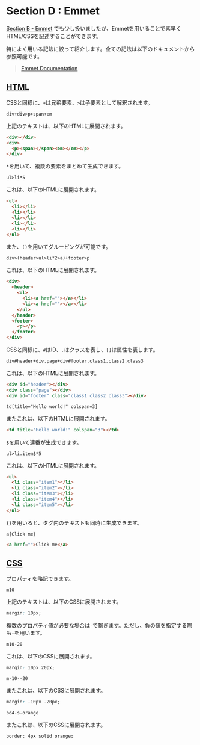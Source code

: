 # Section D : Emmet

[Section B - Emmet](https://github.com/kmc-jp/css-study-seminar/blob/main/documents/advanced/Section-B.md#emmet) でも少し扱いましたが、Emmetを用いることで素早くHTML/CSSを記述することができます。

特によく用いる記法に絞って紹介します。全ての記法は以下のドキュメントから参照可能です。

> [Emmet Documentation](https://docs.emmet.io)

## [HTML](https://docs.emmet.io/abbreviations/syntax/#abbreviations-syntax)

CSSと同様に、`+`は兄弟要素、`>`は子要素として解釈されます。

```
div+div>p>span+em 
```

上記のテキストは、以下のHTMLに展開されます。

```html
<div></div>
<div>
  <p><span></span><em></em></p>
</div>
```

`*`を用いて、複数の要素をまとめて生成できます。

```
ul>li*5
```

これは、以下のHTMLに展開されます。

```html
<ul>
  <li></li>
  <li></li>
  <li></li>
  <li></li>
  <li></li>
</ul>
```

また、`()`を用いてグルーピングが可能です。

```
div>(header>ul>li*2>a)+footer>p
```

これは、以下のHTMLに展開されます。

```html
<div>
  <header>
    <ul>
      <li><a href=""></a></li>
      <li><a href=""></a></li>
    </ul>
  </header>
  <footer>
    <p></p>
  </footer>
</div>
```

CSSと同様に、`#`はID、`.`はクラスを表し、`[]`は属性を表します。

```
div#header+div.page+div#footer.class1.class2.class3
```

これは、以下のHTMLに展開されます。

```html
<div id="header"></div>
<div class="page"></div>
<div id="footer" class="class1 class2 class3"></div>
```

```
td[title="Hello world!" colspan=3]
```

またこれは、以下のHTMLに展開されます。

```html
<td title="Hello world!" colspan="3"></td>
```

`$`を用いて連番が生成できます。

```
ul>li.item$*5
```

これは、以下のHTMLに展開されます。

```html
<ul>
  <li class="item1"></li>
  <li class="item2"></li>
  <li class="item3"></li>
  <li class="item4"></li>
  <li class="item5"></li>
</ul>
```

`{}`を用いると、タグ内のテキストも同時に生成できます。

```
a{Click me}
```

```html
<a href="">Click me</a>
```

## [CSS](https://docs.emmet.io/css-abbreviations/)

プロパティを略記できます。

```
m10
```

上記のテキストは、以下のCSSに展開されます。

```css
margin: 10px;
```

複数のプロパティ値が必要な場合は`-`で繋ぎます。ただし、負の値を指定する際も`-`を用います。

```
m10-20
```

これは、以下のCSSに展開されます。

```css
margin: 10px 20px;
```

```
m-10--20
```

またこれは、以下のCSSに展開されます。

```css
margin: -10px -20px;
```

```
bd4-s-orange
```

またこれは、以下のCSSに展開されます。

```
border: 4px solid orange;
```
